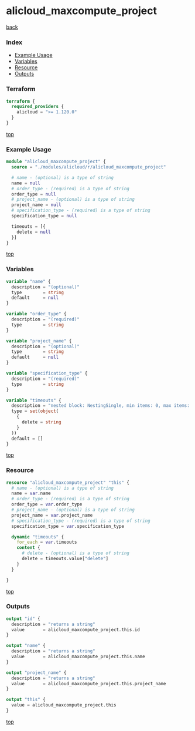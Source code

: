 # alicloud_maxcompute_project

[back](../alicloud.md)

### Index

- [Example Usage](#example-usage)
- [Variables](#variables)
- [Resource](#resource)
- [Outputs](#outputs)

### Terraform

```terraform
terraform {
  required_providers {
    alicloud = ">= 1.120.0"
  }
}
```

[top](#index)

### Example Usage

```terraform
module "alicloud_maxcompute_project" {
  source = "./modules/alicloud/r/alicloud_maxcompute_project"

  # name - (optional) is a type of string
  name = null
  # order_type - (required) is a type of string
  order_type = null
  # project_name - (optional) is a type of string
  project_name = null
  # specification_type - (required) is a type of string
  specification_type = null

  timeouts = [{
    delete = null
  }]
}
```

[top](#index)

### Variables

```terraform
variable "name" {
  description = "(optional)"
  type        = string
  default     = null
}

variable "order_type" {
  description = "(required)"
  type        = string
}

variable "project_name" {
  description = "(optional)"
  type        = string
  default     = null
}

variable "specification_type" {
  description = "(required)"
  type        = string
}

variable "timeouts" {
  description = "nested block: NestingSingle, min items: 0, max items: 0"
  type = set(object(
    {
      delete = string
    }
  ))
  default = []
}
```

[top](#index)

### Resource

```terraform
resource "alicloud_maxcompute_project" "this" {
  # name - (optional) is a type of string
  name = var.name
  # order_type - (required) is a type of string
  order_type = var.order_type
  # project_name - (optional) is a type of string
  project_name = var.project_name
  # specification_type - (required) is a type of string
  specification_type = var.specification_type

  dynamic "timeouts" {
    for_each = var.timeouts
    content {
      # delete - (optional) is a type of string
      delete = timeouts.value["delete"]
    }
  }

}
```

[top](#index)

### Outputs

```terraform
output "id" {
  description = "returns a string"
  value       = alicloud_maxcompute_project.this.id
}

output "name" {
  description = "returns a string"
  value       = alicloud_maxcompute_project.this.name
}

output "project_name" {
  description = "returns a string"
  value       = alicloud_maxcompute_project.this.project_name
}

output "this" {
  value = alicloud_maxcompute_project.this
}
```

[top](#index)